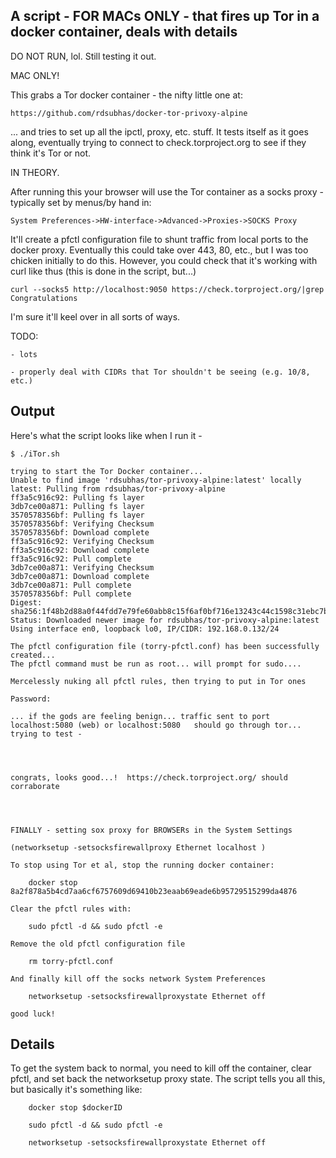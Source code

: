 A script - FOR MACs ONLY - that fires up Tor in a docker container, deals with details
-----

DO NOT RUN, lol. Still testing it out.

MAC ONLY!

This grabs a Tor docker container - the nifty little one at:

    https://github.com/rdsubhas/docker-tor-privoxy-alpine

... and tries to set up all the ipctl, proxy, etc. stuff.  It tests itself
as it goes along, eventually trying to connect to check.torproject.org
to see if they think it's Tor or not.


IN THEORY. 

After running this your browser will use the Tor container as a socks
proxy - typically set by menus/by hand in:

    System Preferences->HW-interface->Advanced->Proxies->SOCKS Proxy

It'll create a pfctl configuration file to shunt traffic from local ports
to the docker proxy. Eventually this could take over 443, 80, etc., but
I was too chicken initially to do this. However, you could check that it's
working with curl like thus (this is done in the script, but...)

    curl --socks5 http://localhost:9050 https://check.torproject.org/|grep Congratulations


I'm sure it'll keel over in all sorts of ways.


TODO:

    - lots

    - properly deal with CIDRs that Tor shouldn't be seeing (e.g. 10/8, etc.)




Output
-----

Here's what the script looks like when I run it -

    $ ./iTor.sh

    trying to start the Tor Docker container...
    Unable to find image 'rdsubhas/tor-privoxy-alpine:latest' locally
    latest: Pulling from rdsubhas/tor-privoxy-alpine
    ff3a5c916c92: Pulling fs layer
    3db7ce00a871: Pulling fs layer
    3570578356bf: Pulling fs layer
    3570578356bf: Verifying Checksum
    3570578356bf: Download complete
    ff3a5c916c92: Verifying Checksum
    ff3a5c916c92: Download complete
    ff3a5c916c92: Pull complete
    3db7ce00a871: Verifying Checksum
    3db7ce00a871: Download complete
    3db7ce00a871: Pull complete
    3570578356bf: Pull complete
    Digest: sha256:1f48b2d88a0f44fdd7e79fe60abb8c15f6af0bf716e13243c44c1598c31ebc7b
    Status: Downloaded newer image for rdsubhas/tor-privoxy-alpine:latest
    Using interface en0, loopback lo0, IP/CIDR: 192.168.0.132/24
    
    The pfctl configuration file (torry-pfctl.conf) has been successfully created...
    The pfctl command must be run as root... will prompt for sudo....
    
    Mercelessly nuking all pfctl rules, then trying to put in Tor ones
    
    Password:
    
    ... if the gods are feeling benign... traffic sent to port localhost:5080 (web) or localhost:5080   should go through tor... trying to test -
    
    
    
    
    congrats, looks good...!  https://check.torproject.org/ should corraborate
    
    
    
    
    FINALLY - setting sox proxy for BROWSERs in the System Settings
    
    (networksetup -setsocksfirewallproxy Ethernet localhost )
    
    To stop using Tor et al, stop the running docker container:
    
    	docker stop 8a2f878a5b4cd7aa6cf6757609d69410b23eaab69eade6b95729515299da4876
    
    Clear the pfctl rules with:
    
    	sudo pfctl -d && sudo pfctl -e
    
    Remove the old pfctl configuration file
    
    	rm torry-pfctl.conf
    
    And finally kill off the socks network System Preferences
    
    	networksetup -setsocksfirewallproxystate Ethernet off
    
    good luck!





Details
-----

To get the system back to normal, you need to kill off the container, clear pfctl, 
and set back the networksetup proxy state. The script tells you all this, but basically
it's something like:

    	docker stop $dockerID
    
    	sudo pfctl -d && sudo pfctl -e
    
    	networksetup -setsocksfirewallproxystate Ethernet off
    


